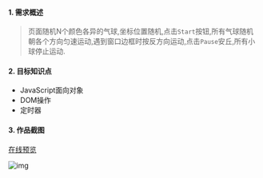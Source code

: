#### 1. 需求概述

> 页面随机N个颜色各异的气球,坐标位置随机,点击`Start`按钮,所有气球随机朝各个方向匀速运动,遇到窗口边框时按反方向运动,点击`Pause`安丘,所有小球停止运动.

#### 2. 目标知识点
- JavaScript面向对象
- DOM操作
- 定时器

#### 3. 作品截图

[在线预览](http://123.125.130.41/ball/ball.html )

![img](http://7xo28b.com2.z0.glb.qiniucdn.com/2.pic.jpg?imageView2/2/w/308/h/210/interlace/1/q/100&e=1453447643&token=SyWOgJQw2zIHI4HcBjrIUvylnAh93ZUTekDLt2yO:s-xFsDMsg-PSaejxlODQFTY4lyE)
